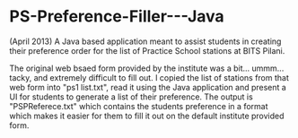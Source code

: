 # PS-Preference-Filler---Java
(April 2013)
A Java based application meant to assist students in creating their preference order for the list of Practice School stations at BITS Pilani.

The original web bsaed form provided by the institute was a bit... ummm... tacky, and extremely difficult to fill out. I copied the list of stations from that web form into "ps1 list.txt", read it using the Java application and present a UI for students to generate a list of their preference. The output is "PSPReferece.txt" which contains the students preference in a format which makes it easier for them to fill it out on the default institute provided form.
